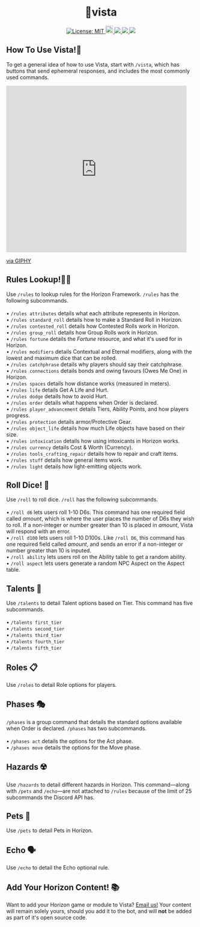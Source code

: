 <h1 align="center">🗻vista</h1>
<p align="center">
<a href="https://github.com/dispelll/vista/blob/main/LICENSE/">
<img src="https://img.shields.io/bower/l/vista" alt="License: MIT">
    </a>
<a href="https://discord.gg/52EbV5xSVs">
<img height="20" alt="Discord invite" src="https://img.shields.io/badge/Discord-Join%20Our%20Discord!-blue">
    </a>
<a href="https://www.patreon.com/horizonframework?utm_campaign=creatorshare_creator">
<img src=https://img.shields.io/badge/Patreon-Support%20Us!-red>
    </a>
<a href="https://bit.ly/3XHIqlf">
<img src=https://img.shields.io/badge/Horizon-IT%202.5.0%20Compatible-blueviolet>
    </a>
<a href=">https://discord.com/api/oauth2/authorize?client_id=1063989203479834734&permissions=277025507392&scope=bot%20applications.commands">
<img src=https://img.shields.io/badge/Invite-Invite%20Vista%20To%20Your%20Server!-5865F2>
    </a>
</p>

## How To Use Vista!🚠
To get a general idea of how to use Vista, start with `/vista`, which has buttons that send ephemeral responses, and includes the most commonly used commands. 

<iframe src="https://giphy.com/embed/uYVGf9ewu4PCR518AL" width="480" height="444" frameBorder="0" class="giphy-embed" allowFullScreen></iframe><p><a href="https://giphy.com/gifs/uYVGf9ewu4PCR518AL">via GIPHY</a></p>

## Rules Lookup!🧑‍⚖️ 
Use `/rules` to lookup rules for the Horizon Framework. `/rules` has the following subcommands. 
<br>
<br>
• `/rules attributes` details what each attribute represents in Horizon. <br>
• `/rules standard_roll` details how to make a Standard Roll in Horizon. <br>
• `/rules contested_roll` details how Contested Rolls work in Horizon. <br>
• `/rules group_roll` details how Group Rolls work in Horizon. <br>
• `/rules fortune` details the *Fortune* resource, and what it's used for in Horizon. <br>
• `/rules modifiers` details Contextual and Eternal modifiers, along with the lowest and maximum dice that can be rolled. <br>
• `/rules catchphrase` details why players should say their catchphrase. <br>
• `/rules connections` details bonds and owing favours (Owes Me One) in Horizon. <br>
• `/rules spaces` details how distance works (measured in meters). <br>
• `/rules life` details Get A Life and Hurt. <br>
• `/rules dodge` details how to avoid Hurt. <br>
• `/rules order` details what happens when Order is declared. <br>
• `/rules player_advancement` details Tiers, Ability Points, and how players progress. <br>
• `/rules protection` details armor/Protective Gear. <br>
• `/rules object_life` details how much Life objects have based on their size. <br>
• `/rules intoxication` details how using intoxicants in Horizon works. <br>
• `/rules currency` details Cost & Worth (Currency). <br>
• `/rules tools_crafting_repair` details how to repair and craft items. <br>
• `/rules stuff` details how general items work. <br>
• `/rules light` details how light-emitting objects work. <br>

## Roll Dice! 🎲
Use `/roll` to roll dice. `/roll` has the following subcommands. 
<br>
<br>
• `/roll d6` lets users roll 1-10 D6s. This command has one required field called *amount*, which is where the user places the number of D6s they wish to roll. If a non-integer or number greater than 10 is placed in *amount*, Vista will respond with an error. <br>
• `/roll d100` lets users roll 1-10 D100s. Like `/roll D6`, this command has one required field called *amount*, and sends an error if a non-integer or number greater than 10 is inputed. <br>
• `/roll ability` lets users roll on the Ability table to get a random ability. <br>
• `/roll aspect` lets users generate a random NPC Aspect on the Aspect table. <br>

## Talents 🪩
Use `/talents` to detail Talent options based on Tier. This command has five subcommands. 
<br>
<br>
• `/talents first_tier` <br>
• `/talents second_tier` <br>
• `/talents third_tier` <br>
• `/talents fourth_tier` <br>
• `/talents fifth_tier` <br>

## Roles 📋
Use `/roles` to detail Role options for players. 

## Phases 🎭
`/phases` is a group command that details the standard options available when Order is declared. `/phases` has two subcommands. 
<br>
<br>
• `/phases act` details the options for the Act phase. <br>
• `/phases move` details the options for the Move phase. <br>

## Hazards ☢️
Use `/hazards` to detail different hazards in Horizon. This command—along with `/pets` and `/echo`—are not attached to `/rules` because of the limit of 25 subcommands the Discord API has. 

## Pets 🐶
Use `/pets` to detail Pets in Horizon. 

## Echo 🗣️
Use `/echo` to detail the Echo optional rule. 

## Add Your Horizon Content! 📚
Want to add your Horizon game or module to Vista? [Email us!](mailto:horizon.framework@gmail.com) Your content will remain solely yours, should you add it to the bot, and will **not** be added as part of it's open source code. 

